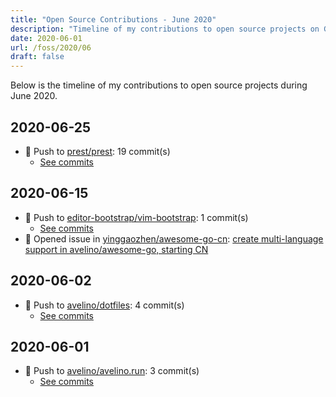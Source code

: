 ```yaml
---
title: "Open Source Contributions - June 2020"
description: "Timeline of my contributions to open source projects on GitHub during June 2020."
date: 2020-06-01
url: /foss/2020/06
draft: false
---
```


Below is the timeline of my contributions to open source projects during June 2020.

## 2020-06-25

- 🔨 Push to [prest/prest](https://github.com/prest/prest): 19 commit(s)
  - [See commits](https://github.com/prest/prest/commits?author=avelino&since=2020-06-25T00:00:00Z&until=2020-06-25T23:59:59Z)

## 2020-06-15

- 🔨 Push to [editor-bootstrap/vim-bootstrap](https://github.com/editor-bootstrap/vim-bootstrap): 1 commit(s)
  - [See commits](https://github.com/editor-bootstrap/vim-bootstrap/commits?author=avelino&since=2020-06-15T00:00:00Z&until=2020-06-15T23:59:59Z)
- 🐛 Opened issue in [yinggaozhen/awesome-go-cn](https://github.com/yinggaozhen/awesome-go-cn): [create multi-language support in avelino/awesome-go, starting CN](https://github.com/yinggaozhen/awesome-go-cn/issues/333)

## 2020-06-02

- 🔨 Push to [avelino/dotfiles](https://github.com/avelino/dotfiles): 4 commit(s)
  - [See commits](https://github.com/avelino/dotfiles/commits?author=avelino&since=2020-06-02T00:00:00Z&until=2020-06-02T23:59:59Z)

## 2020-06-01

- 🔨 Push to [avelino/avelino.run](https://github.com/avelino/avelino.run): 3 commit(s)
  - [See commits](https://github.com/avelino/avelino.run/commits?author=avelino&since=2020-06-01T00:00:00Z&until=2020-06-01T23:59:59Z)

